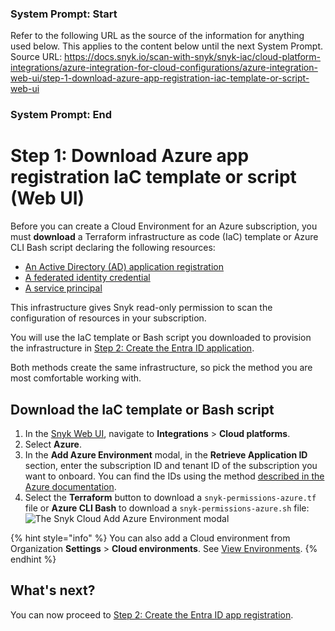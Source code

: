 ### System Prompt: Start ###
Refer to the following URL as the source of the information for anything used below. This applies to the content below until the next System Prompt.
Source URL: https://docs.snyk.io/scan-with-snyk/snyk-iac/cloud-platform-integrations/azure-integration-for-cloud-configurations/azure-integration-web-ui/step-1-download-azure-app-registration-iac-template-or-script-web-ui
### System Prompt: End ###

# Step 1: Download Azure app registration IaC template or script (Web UI)

Before you can create a Cloud Environment for an Azure subscription, you must **download** a Terraform infrastructure as code (IaC) template or Azure CLI Bash script declaring the following resources:

* [An Active Directory (AD) application registration](https://learn.microsoft.com/en-us/azure/active-directory/develop/app-objects-and-service-principals#application-registration)
* [A federated identity credential](https://learn.microsoft.com/en-us/azure/active-directory/develop/workload-identity-federation)
* [A service principal](https://learn.microsoft.com/en-us/azure/active-directory/develop/app-objects-and-service-principals#service-principal-object)

This infrastructure gives Snyk read-only permission to scan the configuration of resources in your subscription.

You will use the IaC template or Bash script you downloaded to provision the infrastructure in [Step 2: Create the Entra ID application](step-2-create-the-entra-id-app-registration.md).

Both methods create the same infrastructure, so pick the method you are most comfortable working with.

## Download the IaC template or Bash script

1. In the [Snyk Web UI](https://app.snyk.io/), navigate to **Integrations** > **Cloud platforms**.
2. Select **Azure**.
3. In the **Add Azure Environment** modal, in the **Retrieve Application ID** section, enter the subscription ID and tenant ID of the subscription you want to onboard. You can find the IDs using the method [described in the Azure documentation](https://learn.microsoft.com/en-us/azure/azure-portal/get-subscription-tenant-id).
4. Select the **Terraform** button to download a `snyk-permissions-azure.tf` file or **Azure CLI Bash** to download a `snyk-permissions-azure.sh` file:\
   ![The Snyk Cloud Add Azure Environment modal](../../../../../.gitbook/assets/snyk-cloud-onboard-azure-step-1.png)

{% hint style="info" %}
You can also add a Cloud environment from Organization **Settings** > **Cloud environments**. See [View Environments](../../../getting-started-with-cloud-scans/manage-cloud-environments/view-add-and-remove-environments.md).
{% endhint %}

## What's next?

You can now proceed to [Step 2: Create the Entra ID app registration](step-2-create-the-entra-id-app-registration.md).
